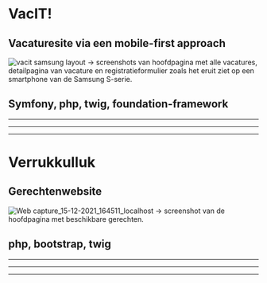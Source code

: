 # VacIT!  
## Vacaturesite via een mobile-first approach 

  ![vacit samsung layout](https://user-images.githubusercontent.com/91873332/146217490-c2740a5e-a3d8-4bd9-a549-41d543a3a5e0.png)
-> screenshots van hoofdpagina met alle vacatures, detailpagina van vacature en registratieformulier 
zoals het eruit ziet op een smartphone van de Samsung S-serie. 

## Symfony, php, twig, foundation-framework

----------------------------------------------------------------------------------------------
----------------------------------------------------------------------------------------------
----------------------------------------------------------------------------------------------

# Verrukkulluk  
## Gerechtenwebsite  

  ![Web capture_15-12-2021_164511_localhost](https://user-images.githubusercontent.com/91873332/146218205-ad2cadf3-e905-4c12-842d-cc9c77ddabe2.jpeg)
-> screenshot van de hoofdpagina met beschikbare gerechten.  

## php, bootstrap, twig

----------------------------------------------------------------------------------------------
----------------------------------------------------------------------------------------------
----------------------------------------------------------------------------------------------
